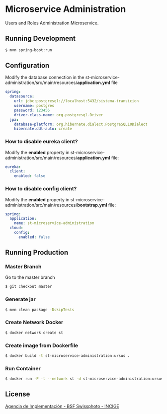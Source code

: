 # Microservice Administration

Users and Roles Administration Microservice.

## Running Development

```sh
$ mvn spring-boot:run
```

## Configuration

Modify the database connection in the st-microservice-administration/src/main/resources/**application.yml** file

```yml
spring:
  datasource:
    url: jdbc:postgresql://localhost:5432/sistema-transicion
    username: postgres
    password: 123456
    driver-class-name: org.postgresql.Driver
  jpa:
    database-platform: org.hibernate.dialect.PostgreSQL10Dialect
    hibernate.ddl-auto: create
```

### How to disable eureka client?

Modify the **enabled** property in st-microservice-administration/src/main/resources/**application.yml** file:

```yml
eureka:
  client:
    enabled: false
```

### How to disable config client?

Modify the **enabled** property in st-microservice-administration/src/main/resources/**bootstrap.yml** file:

```yml
spring:
  application:
    name: st-microservice-administration
  cloud:
    config:
      enabled: false
```

## Running Production

### Master Branch

Go to the master branch

```sh
$ git checkout master
```

### Generate jar

```sh
$ mvn clean package -DskipTests
```

### Create Network Docker

```sh
$ docker network create st
```

### Create image from Dockerfile

```sh
$ docker build -t st-microservice-administration:ursus .
```

### Run Container

```sh
$ docker run -P -t --network st -d st-microservice-administration:ursus
```

## License

[Agencia de Implementación - BSF Swissphoto - INCIGE](https://github.com/AgenciaImplementacion/st-microservice-administration/blob/master/LICENSE)